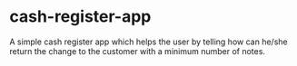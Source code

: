 # cash-register-app
 A simple cash register app which helps the user by telling how can he/she return the change to the customer with a minimum number of notes.
